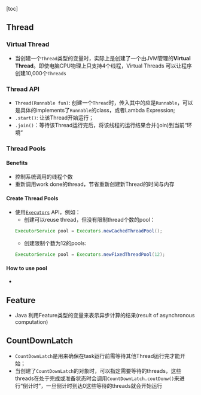 [toc]
## Thread
### Virtual Thread
- 当创建一个`Thread`类型的变量时，实际上是创建了一个由JVM管理的**Virtual Thread**。即使电脑CPU物理上只支持4个线程，Virtual Threads 可以让程序创建10,000个`Threads`
### Thread API
- `Thread(Runnable fun)`: 创建一个`Thread`时，传入其中的应是`Runnable`，可以是具体的implements了`Runnable`的class，或者Lambda Expression;
- `.start()`: 让该Thread开始运行；
- `.join()`：等待该Thread运行完后，将该线程的运行结果合并(join)到当前“环境”
### Thread Pools
#### Benefits
- 控制系统调用的线程个数
- 重新调用work done的thread，节省重新创建新Thread的时间与内存
#### Create Thread Pools
- 使用[`Executors`](https://docs.oracle.com/en/java/javase/19/docs/api/java.base/java/util/concurrent/Executors.html) API，例如：  
    - 创建可以reuse thread，但没有限制thread个数的pool：
    ```java
    ExecutorService pool = Executors.newCachedThreadPool();
    ```
    - 创建限制个数为12的pools:
    ```java
    ExecutorService pool = Executors.newFixedThreadPool(12);
    ```
#### How to use pool
- 

## Feature
- Java 利用Feature类型的变量来表示异步计算的结果(result of asynchronous computation)

## CountDownLatch
- `CountDownLatch`是用来确保在task运行前需等待其他Thread运行完才能开始；
- 当创建了`CountDownLatch`的对象时，可以指定需要等待的threads，这些threads在处于完成或准备状态时会调用`CountDownLatch.coutDonw()`来进行“倒计时”，一旦倒计时到达0这些等待的threads就会开始运行
